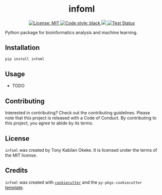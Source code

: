 <h1 align="center">infoml</h1>

<p align="center">
<a href="https://github.com/psf/black/blob/main/LICENSE">
    <img alt="License: MIT" src="https://img.shields.io/github/license/Kabilan108/infoml">
</a>
<a href="https://github.com/psf/black">
    <img alt="Code style: black" src="https://img.shields.io/badge/code%20style-black-000000.svg">
</a>
<a href="https://codecov.io/gh/Kabilan108/infoml" >
    <img src="https://codecov.io/gh/Kabilan108/infoml/branch/main/graph/badge.svg?token=38Y14PAAQQ"/>
</a>
<a href="https://github.com/Kabilan108/infoml/actions/workflows/CI-CD.yml">
<img alt="Test Status" src="https://github.com/Kabilan108/infoml/actions/workflows/CI-CD.yml/badge.svg?branch=main">
</a>
</p>

Python package for bioinformatics analysis and machine learning.

## Installation

```bash
pip install infoml
```

## Usage

- TODO

## Contributing

Interested in contributing? Check out the contributing guidelines. Please note
that this project is released with a Code of Conduct. By contributing to this
project, you agree to abide by its terms.

## License

`infoml` was created by Tony Kabilan Okeke. It is licensed under the terms of
the MIT license.

## Credits

`infoml` was created with [`cookiecutter`](https://cookiecutter.readthedocs.io/en/latest/)
and the `py-pkgs-cookiecutter` [template](https://github.com/py-pkgs/py-pkgs-cookiecutter).
